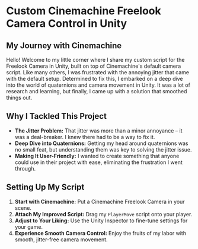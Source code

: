 # Custom Cinemachine Freelook Camera Control in Unity

## My Journey with Cinemachine

Hello! Welcome to my little corner where I share my custom script for the Freelook Camera in Unity, built on top of Cinemachine's default camera script. Like many others, I was frustrated with the annoying jitter that came with the default setup. Determined to fix this, I embarked on a deep dive into the world of quaternions and camera movement in Unity. It was a lot of research and learning, but finally, I came up with a solution that smoothed things out.

## Why I Tackled This Project

- **The Jitter Problem:** That jitter was more than a minor annoyance – it was a deal-breaker. I knew there had to be a way to fix it.
- **Deep Dive into Quaternions:** Getting my head around quaternions was no small feat, but understanding them was key to solving the jitter issue.
- **Making It User-Friendly:** I wanted to create something that anyone could use in their project with ease, eliminating the frustration I went through.

## Setting Up My Script

1. **Start with Cinemachine:** Put a Cinemachine Freelook Camera in your scene.
2. **Attach My Improved Script:** Drag my `PlayerMove` script onto your player.
3. **Adjust to Your Liking:** Use the Unity Inspector to fine-tune settings for your game.
4. **Experience Smooth Camera Control:** Enjoy the fruits of my labor with smooth, jitter-free camera movement.
